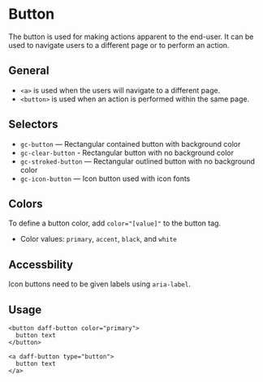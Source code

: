 # Button
The button is used for making actions apparent to the end-user. It can be used to navigate users to a different page or to perform an action.

## General

* `<a>` is used when the users will navigate to a different page.
* `<button>` is used when an action is performed within the same page.

## Selectors

* `gc-button` — Rectangular contained button with background color
* `gc-clear-button` - Rectangular button with no background color
* `gc-stroked-button` — Rectangular outlined button with no background color
* `gc-icon-button` — Icon button used with icon fonts

## Colors

To define a button color, add `color="[value]"` to the button tag.

* Color values: `primary`, `accent`, `black`, and `white`

## Accessbility

Icon buttons need to be given labels using `aria-label`.

## Usage
```
<button daff-button color="primary">
  button text
</button>
```

```
<a daff-button type="button">
  button text
</a>
```